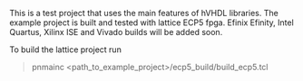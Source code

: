 This is a test project that uses the main features of hVHDL libraries. The example project is built and tested with lattice ECP5 fpga. Efinix Efinity, Intel Quartus, Xilinx ISE and Vivado builds will be added soon.

To build the lattice project run
> pnmainc <path_to_example_project>/ecp5_build/build_ecp5.tcl
